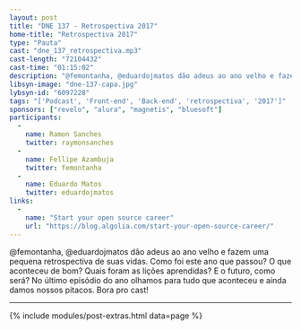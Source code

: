 ```yaml
---
layout: post
title: "DNE 137 - Retrospectiva 2017"
home-title: "Retrospectiva 2017"
type: "Pauta"
cast: "dne_137_retrospectiva.mp3"
cast-length: "72104432"
cast-time: "01:15:02"
description: "@femontanha, @eduardojmatos dão adeus ao ano velho e fazem uma pequena retrospectiva de suas vidas. Como foi este ano que passou? O que aconteceu de bom? Quais foram as lições aprendidas? E o futuro, como será? No último episódio do ano olhamos para tudo que aconteceu e ainda damos nossos pitacos. Bora pro cast!"
libsyn-image: "dne-137-capa.jpg"
lybsyn-id: "6097228"
tags: "['Podcast', 'Front-end', 'Back-end', 'retrospectiva', '2017']"
sponsors: ["revelo", "alura", "magnetis", "bluesoft"]
participants:
  -
    name: Ramon Sanches
    twitter: raymonsanches
  -
    name: Fellipe Azambuja
    twitter: femontanha
  -
    name: Eduardo Matos
    twitter: eduardojmatos
links:
  -
    name: "Start your open source career"
    url: "https://blog.algolia.com/start-your-open-source-career/"
---
```


@femontanha, @eduardojmatos dão adeus ao ano velho e fazem uma pequena retrospectiva de suas vidas. Como foi este ano que passou? O que aconteceu de bom? Quais foram as lições aprendidas? E o futuro, como será? No último episódio do ano olhamos para tudo que aconteceu e ainda damos nossos pitacos. Bora pro cast!

---

{% include modules/post-extras.html data=page %}
